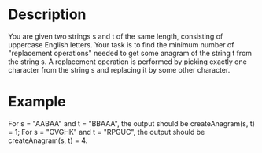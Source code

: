 # Description

You are given two strings s and t of the same length, consisting of uppercase English letters. Your task is to find the minimum number of "replacement operations" needed to get some anagram of the string t from the string s. A replacement operation is performed by picking exactly one character from the string s and replacing it by some other character.

# Example

For s = "AABAA" and t = "BBAAA", the output should be
createAnagram(s, t) = 1;
For s = "OVGHK" and t = "RPGUC", the output should be
createAnagram(s, t) = 4.